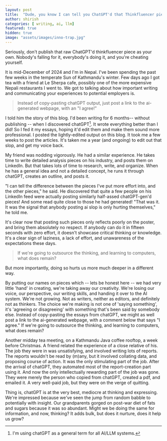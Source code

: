 ```yaml
---
layout: post
title:  "Dude, you know I can tell you ChatGPT'd that Thinkfluencer piece, right?"
author: shirish
categories: [ writing, ai, llm]
featured: true
hidden: true
image: "assets/images/inno-trap.jpg"
---
```


Seriously, don't publish that raw ChatGPT'd thinkfluencer piece as your own. Nobody's falling for it, everybody's doing it, and you're cheating yourself.

It is mid-December of 2024 and I'm in Nepal. I've been spending the past few weeks in the temperate Sun of Kathmandu's winter. Few days ago I got tea with a friend at Le Sherpa cafe, possibly one of the more expensive Nepali restaurants I went to. We got to talking about how important writing and communicating your experiences to potential employers is.

<aside class="pquote">
    <blockquote>
        <p>Instead of copy-pasting chatGPT output, just post a link to the ai-generated webpage, with an "I agree!"</p>
    </blockquote>
</aside>


I told him the story of this blog. I'd been writing for 6 months-- without publishing -- when I discovered chatGPT[^1]. It wrote everything better than I did! So I fed it my essays, hoping it'd edit them and make them sound more professional. I posted the lightly-edited output on this blog. It took me a few weeks to post the articles. It's taken me a year (and ongoing) to edit out that slop, and get my voice back.

[^1]: I'm using chatGPT as a general term for all AI/LLM systems. 

My friend was nodding vigorously. He had a similar experience. He takes time to write detailed analysis pieces on his industry, and posts them on LinkedIn. But that takes lots of time to research, write, and organize. When he has a general idea and not a detailed concept, he runs it through chatGPT, creates an outline, and posts it.


"I can tell the difference between the pieces I've put more effort into, and the other pieces," he said. He discovered that quite a few people on his LinkedIn feed were actually posting similarly half-assed chatGPT-gen'd pieces! And some read quite close to those he had generated! "That was it. It was the signal that anybody posting ai slop is only hurting themselves," he told me.

It's clear now that posting such pieces only reflects poorly on the poster, and bring them absolutely no respect. If anybody can do it in fifteen seconds with zero effort, it doesn't showcase critical thinking or knowledge. It's a clear sign of laziness, a lack of effort, and unawareness of the expectations these days.

<aside class="pquote">
    <blockquote>
        <p>If we're going to outsource the thinking, and learning to computers, what does remain?
    </blockquote>
</aside>

But more importantly, doing so hurts us more much deeper in a different way.

By putting our names on pieces which -- lets be honest here -- we had very little 'hand' in creating, we're taking away our creativity. We're losing our voice, our perspective, our writing skills, and handing it over to the AI system. We're not growing. Not as writers, neither as editors, and definitely not as thinkers. The choice we're making is not one of 'saying something', it's 'agreeing or disagreeing' with something that's been said by somebody else. Instead of copy-pasting the essays from chatGPT, we might as well post a link to the ai-generated webpage, with a comment below that says "I agree." If we're going to outsource the thinking, and learning to computers, what does remain?

Another midday tea meeting, on a Kathmandu Java coffee rooftop, a week before Christmas. A friend related the experience of a close relative of his. The job they were in was unsatisfying, and involved writing lots of reports. The reports wouldn't be read by (m)any, but it involved collating data, and proposing course of action. It was the only stimulating part of the job. After the arrival of chatGPT, they automated most of the report-creation part using it. And now the only intellectually rewarding part of the job was gone. They were merely the person who copied from chatGPT, created a pdf, and emailed it. A very well-paid job, but they were on the verge of quitting.

Thing is, chatGPT is at the very best, mediocre at thinking and expressing. We're impressed because we've seen the jump from random babble to potentially with insight. Our grandparents gorged on post-war diet of fats and sugars because it was so abundant. Might we be doing the same for information, and now, thinking? It adds bulk, but does it nurture, does it help us grow?